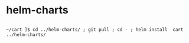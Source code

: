 # helm-charts


##

```
~/cart ]$ cd ../helm-charts/ ; git pull ; cd - ; helm install  cart ../helm-charts/
```
